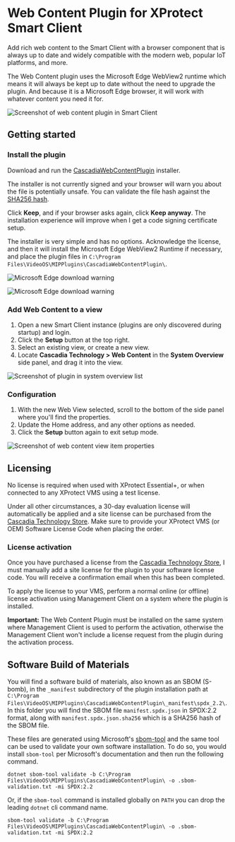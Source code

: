 # Web Content Plugin for XProtect Smart Client

Add rich web content to the Smart Client with a browser component that is
always up to date and widely compatible with the modern web, popular IoT
platforms, and more.

The Web Content plugin uses the Microsoft Edge WebView2 runtime which means it
will always be kept up to date without the need to upgrade the plugin. And
because it is a Microsoft Edge browser, it will work with whatever content you
need it for.

![Screenshot of web content plugin in Smart Client](./docs/assets/images/screenshot1.png)

## Getting started

### Install the plugin

Download and run the [CascadiaWebContentPlugin](https://download.cascadia.tech/software/CascadiaWebContentPlugin.msi) installer.

The installer is not currently signed and your browser will warn you about the file is potentially unsafe. You can
validate the file hash against the [SHA256 hash](https://download.cascadia.tech/software/CascadiaWebContentPlugin.msi.sha256.txt).

Click **Keep**, and if your browser asks again, click **Keep anyway**. The installation experience will improve when I
get a code signing certificate setup.

The installer is very simple and has no options. Acknowledge the license, and then it will install the Microsoft Edge
WebView2 Runtime if necessary, and place the plugin files in `C:\Program Files\VideoOS\MIPPlugins\CascadiaWebContentPlugin\`.

![Microsoft Edge download warning](./docs/assets/images/download-warning.png)

![Microsoft Edge download warning](./docs/assets/images/download-warning2.png)

### Add Web Content to a view

1. Open a new Smart Client instance (plugins are only discovered during startup) and login.
2. Click the **Setup** button at the top right.
3. Select an existing view, or create a new view.
4. Locate **Cascadia Technology > Web Content** in the **System Overview** side panel, and drag it into the view.

![Screenshot of plugin in system overview list](./docs/assets/images/systemoverview.png)

### Configuration

1. With the new Web View selected, scroll to the bottom of the side panel where you'll find the properties.
2. Update the Home address, and any other options as needed.
3. Click the **Setup** button again to exit setup mode.

![Screenshot of web content view item properties](./docs/assets/images/properties.png)

## Licensing

No license is required when used with XProtect Essential+, or when connected to any XProtect VMS using a test license.

Under all other circumstances, a 30-day evaluation license will automatically be applied and a site license can be purchased from the [Cascadia Technology Store](https://www.cascadia.tech/). Make sure to provide your XProtect VMS (or OEM) Software License Code when placing the order.

### License activation

Once you have purchased a license from the [Cascadia Technology Store](https://www.cascadia.tech/), I must manually add a site license for the plugin to your software license code. You will receive a confirmation email when this has been completed.

To apply the license to your VMS, perform a normal online (or offline) license activation using Management Client on a system where the plugin is installed.

**Important:** The Web Content Plugin must be installed on the same system where Management Client is used to perform the activation, otherwise the Management Client won't include a license request from the plugin during the activation process.

## Software Build of Materials

You will find a software build of materials, also known as an SBOM (S-bomb), in the `_manifest` subdirectory of the
plugin installation path at `C:\Program Files\VideoOS\MIPPlugins\CascadiaWebContentPlugin\_manifest\spdx_2.2\`. In this
folder you will find the SBOM file `manifest.spdx.json` in SPDX:2.2 format, along with `manifest.spdx.json.sha256` which
is a SHA256 hash of the SBOM file.

These files are generated using Microsoft's [sbom-tool](https://github.com/microsoft/sbom-tool) and the same tool can be
used to validate your own software installation. To do so, you would install `sbom-tool` per Microsoft's documentation
and then run the following command.

```plaintext
dotnet sbom-tool validate -b C:\Program Files\VideoOS\MIPPlugins\CascadiaWebContentPlugin\ -o .sbom-validation.txt -mi SPDX:2.2
```

Or, if the `sbom-tool` command is installed globally on `PATH` you can drop the leading `dotnet` cli command name.

```plaintext
sbom-tool validate -b C:\Program Files\VideoOS\MIPPlugins\CascadiaWebContentPlugin\ -o .sbom-validation.txt -mi SPDX:2.2
```
